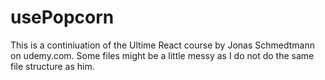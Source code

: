 # usePopcorn

This is a continiuation of the Ultime React course by Jonas Schmedtmann on udemy.com.
Some files might be a little messy as I do not do the same file structure as him.
